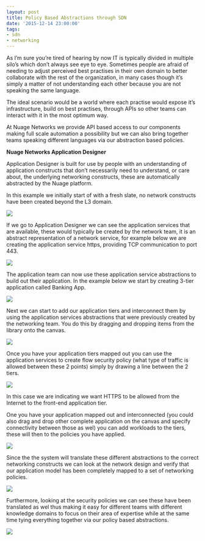 ```yaml
---
layout: post
title: Policy Based Abstractions through SDN
date: '2015-12-14 23:00:00'
tags:
- sdn
- networking
---
```


As I’m sure you’re tired of hearing by now IT is typically divided in multiple silo’s which don’t always see eye to eye. Sometimes people are afraid of needing to adjust perceived best practises in their own domain to better collaborate with the rest of the organization, in many cases though it’s simply a matter of not understanding each other because you are not speaking the same language.

The ideal scenario would be a world where each practise would expose it’s infrastructure, build on best practises, through APIs so other teams can interact with it in the most optimum way.

At Nuage Networks we provide API based access to our components making full scale automation a possibility but we can also bring together teams speaking different languages via our abstraction based policies.

**Nuage Networks Application Designer**

Application Designer is built for use by people with an understanding of application constructs that don’t necessarily need to understand, or care about, the underlying networking constructs, these are automatically abstracted by the Nuage platform.

In this example we initially start of with a fresh slate, no network constructs have been created beyond the L3 domain.

<img src="/assets/img/appd1.png">

If we go to Application Designer we can see the application services that are available, these would typically be created by the network team, it is an abstract representation of a network service, for example below we are creating the application service https, providing TCP communication to port 443.

<img src="/assets/img/appd2.png">

The application team can now use these application service abstractions to build out their application. In the example below we start by creating 3-tier application called Banking App.

<img src="/assets/img/appd3.png">

Next we can start to add our application tiers and interconnect them by using the application services abstractions that were previously created by the networking team. You do this by dragging and dropping items from the library onto the canvas.

<img src="/assets/img/appd4.png">

Once you have your application tiers mapped out you can use the application services to create flow security policy (what type of traffic is allowed between these 2 points) simply by drawing a line between the 2 tiers.

<img src="/assets/img/appd5.png">

In this case we are indicating we want HTTPS to be allowed from the Internet to the front-end application tier.

One you have your application mapped out and interconnected (you could also drag and drop other complete application on the canvas and specify connectivity between those as wel) you can add workloads to the tiers, these will then to the policies you have applied.

<img src="/assets/img/appd6.png">

Since the the system will translate these different abstractions to the correct networking constructs we can look at the network design and verify that our application model has been completely mapped to a set of networking policies.

<img src="/assets/img/appd7.png">

Furthermore, looking at the security policies we can see these have been translated as wel thus making it easy for different teams with different knowledge domains to focus on their area of expertise while at the same time tying everything together via our policy based abstractions.

<img src="/assets/img/appd8.png">